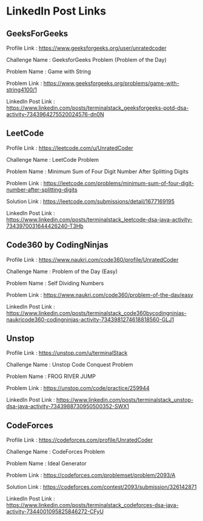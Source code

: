 # LinkedIn Post Links

## GeeksForGeeks

Profile Link : https://www.geeksforgeeks.org/user/unratedcoder

Challenge Name : GeeksforGeeks Problem (Problem of the Day)

Problem Name : Game with String

Problem Link : https://www.geeksforgeeks.org/problems/game-with-string4100/1

LinkedIn Post Link : https://www.linkedin.com/posts/terminalstack_geeksforgeeks-potd-dsa-activity-7343964275520024576-dn0N

## LeetCode

Profile Link : https://leetcode.com/u/UnratedCoder

Challenge Name : LeetCode Problem

Problem Name : Minimum Sum of Four Digit Number After Splitting Digits

Problem Link : https://leetcode.com/problems/minimum-sum-of-four-digit-number-after-splitting-digits

Solution Link : https://leetcode.com/submissions/detail/1677169195

LinkedIn Post Link : https://www.linkedin.com/posts/terminalstack_leetcode-dsa-java-activity-7343970031644426240-T3Hb

## Code360 by CodingNinjas

Profile Link : https://www.naukri.com/code360/profile/UnratedCoder

Challenge Name : Problem of the Day (Easy)

Problem Name : Self Dividing Numbers

Problem Link : https://www.naukri.com/code360/problem-of-the-day/easy

LinkedIn Post Link : https://www.linkedin.com/posts/terminalstack_code360bycodingninjas-naukricode360-codingninjas-activity-7343981274618818560-GLJ1

## Unstop

Profile Link : https://unstop.com/u/terminalStack

Challenge Name : Unstop Code Conquest Problem

Problem Name : FROG RIVER JUMP

Problem Link : https://unstop.com/code/practice/259944

LinkedIn Post Link : https://www.linkedin.com/posts/terminalstack_unstop-dsa-java-activity-7343988730950500352-SWX1

## CodeForces

Profile Link : https://codeforces.com/profile/UnratedCoder

Challenge Name : CodeForces Problem

Problem Name : Ideal Generator

Problem Link : https://codeforces.com/problemset/problem/2093/A

Solution Link : https://codeforces.com/contest/2093/submission/326142871

LinkedIn Post Link : https://www.linkedin.com/posts/terminalstack_codeforces-dsa-java-activity-7344001095825846272-CFyU
